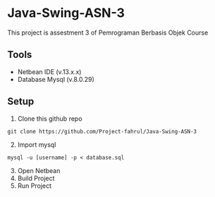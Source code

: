 # Java-Swing-ASN-3

This project is assestment 3 of Pemrograman Berbasis Objek Course

## Tools
- Netbean IDE (v.13.x.x)
- Database Mysql (v.8.0.29)

## Setup
1. Clone this github repo

```git clone https://github.com/Project-fahrul/Java-Swing-ASN-3```

2. Import mysql 

``` mysql -u [username] -p < database.sql ```

3. Open Netbean
4. Build Project
6. Run Project
